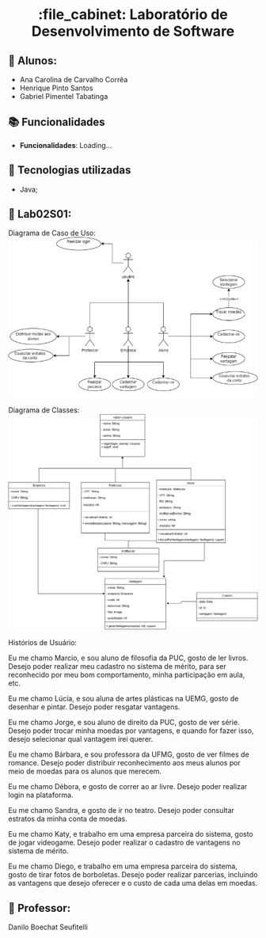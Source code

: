 <h1 align="center">:file_cabinet: Laboratório de Desenvolvimento de Software</h1>

## :memo: Alunos:

- Ana Carolina de Carvalho Corrêa
- Henrique Pinto Santos
- Gabriel Pimentel Tabatinga

## :books: Funcionalidades

- <b>Funcionalidades</b>: Loading...

## :wrench: Tecnologias utilizadas

- Java;

## :rocket: Lab02S01:

Diagrama de Caso de Uso: <br/>
![texto](Projeto/Diagramas/CasoDeUsoV2.png)

Diagrama de Classes: <br/>
![texto](Projeto/Diagramas/diagramaClasseV2.png)
<br/>

Histórios de Usuário:

Eu me chamo Marcio, e sou aluno de filosofia da PUC, gosto de ler livros. Desejo poder realizar meu cadastro no sistema de mérito, para ser reconhecido por meu bom comportamento, minha participação em aula, etc.

Eu me chamo Lúcia, e sou aluna de artes plásticas na UEMG, gosto de desenhar e pintar. Desejo poder resgatar vantagens.

Eu me chamo Jorge, e sou aluno de direito da PUC, gosto de ver série. Desejo poder trocar minha moedas por vantagens, e quando for fazer isso, desejo selecionar qual vantagem irei querer.

Eu me chamo Bárbara, e sou professora da UFMG, gosto de ver filmes de romance. Desejo poder distribuir reconhecimento aos meus alunos por meio de moedas para os alunos que merecem.

Eu me chamo Débora, e gosto de correr ao ar livre. Desejo poder realizar login na plataforma.

Eu me chamo Sandra, e gosto de ir no teatro. Desejo poder consultar estratos da minha conta de moedas.

Eu me chamo Katy, e trabalho em uma empresa parceira do sistema, gosto de jogar videogame. Desejo poder realizar o cadastro de vantagens no sistema de mérito.

Eu me chamo Diego,  e trabalho em uma empresa parceira do sistema, gosto de tirar fotos de borboletas. Desejo poder realizar parcerias, incluindo as vantagens que desejo oferecer e o custo de cada uma delas em moedas.

## :dart: Professor:

Danilo Boechat Seufitelli


